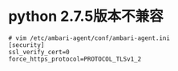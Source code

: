# python 2.7.5版本不兼容

```
# vim /etc/ambari-agent/conf/ambari-agent.ini
[security]
ssl_verify_cert=0
force_https_protocol=PROTOCOL_TLSv1_2
```


